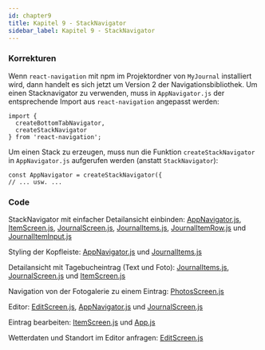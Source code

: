 ```yaml
---
id: chapter9
title: Kapitel 9 - StackNavigator
sidebar_label: Kapitel 9 - StackNavigator
---
```


### Korrekturen

Wenn `react-navigation` mit npm im Projektordner von `MyJournal` installiert wird, dann handelt es sich jetzt um Version 2 der Navigationsbibliothek. Um einen Stacknavigator zu verwenden, muss in `AppNavigator.js` der entsprechende Import aus `react-navigation` angepasst werden:

```
import {
  createBottomTabNavigator,
  createStackNavigator
} from 'react-navigation';
```

Um einen Stack zu erzeugen, muss nun die Funktion `createStackNavigator` in `AppNavigator.js`
aufgerufen werden (anstatt `StackNavigator`):

```
const AppNavigator = createStackNavigator({
// ... usw. ...
```

### Code

StackNavigator mit einfacher Detailansicht einbinden: [AppNavigator.js](assets/chapter9/StackNavigator/AppNavigator.js), [ItemScreen.js](assets/chapter9/StackNavigator/ItemScreen.js), [JournalScreen.js](assets/chapter9/StackNavigator/JournalScreen.js), [JournalItems.js](assets/chapter9/StackNavigator/JournalItems.js), [JournalItemRow.js](assets/chapter9/StackNavigator/JournalItemRow.js) und [JournalItemInput.js](assets/chapter9/StackNavigator/JournalItemInput.js)

Styling der Kopfleiste: [AppNavigator.js](assets/chapter9/Styling/AppNavigator.js) und [JournalItems.js](assets/chapter9/Styling/JournalItems.js)

Detailansicht mit Tagebucheintrag (Text und Foto): [JournalItems.js](assets/chapter9/Detailansicht/JournalItems.js), [JournalScreen.js](assets/chapter9/Detailansicht/JournalScreen.js) und [ItemScreen.js](assets/chapter9/Detailansicht/ItemScreen.js)

Navigation von der Fotogalerie zu einem Eintrag: [PhotosScreen.js](assets/chapter9/NavigationFotoEintrag/PhotosScreen.js)

Editor: [EditScreen.js](assets/chapter9/Editor/EditScreen.js), [AppNavigator.js](assets/chapter9/Editor/AppNavigator.js) und [JournalScreen.js](assets/chapter9/Editor/JournalScreen.js)

Eintrag bearbeiten: [ItemScreen.js](assets/chapter9/EintragBearbeiten/ItemScreen.js) und [App.js](assets/chapter9/EintragBearbeiten/App.js)

Wetterdaten und Standort im Editor anfragen: [EditScreen.js](assets/chapter9/WetterStandort/EditScreen.js)
